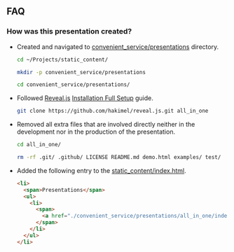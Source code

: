 ## FAQ

### How was this presentation created?

- Created and navigated to [convenient_service/presentations](https://github.com/marian13/static_content/tree/main/convenient_service/presentations) directory.

  ```bash
  cd ~/Projects/static_content/
  ```

  ```bash
  mkdir -p convenient_service/presentations
  ```

  ```bash
  cd convenient_service/presentations/
  ```

- Followed [Reveal.js](https://revealjs.com/) [Installation Full Setup](https://revealjs.com/installation/#full-setup) guide.

  ```bash
  git clone https://github.com/hakimel/reveal.js.git all_in_one
  ```

- Removed all extra files that are involved directly neither in the development nor in the production of the presentation.

  ```bash
  cd all_in_one/
  ```

  ```bash
  rm -rf .git/ .github/ LICENSE README.md demo.html examples/ test/
  ```

- Added the following entry to the [static_content/index.html](https://github.com/marian13/static_content/blob/main/index.html).

  ```html
  <li>
    <span>Presentations</span>
    <ul>
      <li>
        <span>
          <a href="./convenient_service/presentations/all_in_one/index.html">All-in-One Presentation</a>
        </span>
      </li>
    </ul>
  </li>
  ```
